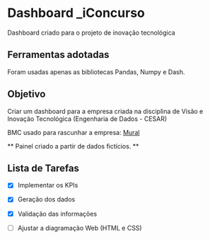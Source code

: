 # Dashboard _iConcurso
Dashboard criado para o projeto de inovação tecnológica

## Ferramentas adotadas
Foram usadas apenas as bibliotecas Pandas, Numpy e Dash.

## Objetivo
Criar um dashboard para a empresa criada na disciplina de Visão e Inovação Tecnológica (Engenharia de Dados - CESAR)

BMC usado para rascunhar a empresa: [Mural](https://app.mural.co/t/m2iacademy4319/m/m2iacademy4319/1716859649701/721c6a4d0510126fd7c2f59f2af4414df63b62ff?sender=4e58ff0e-5bf9-4aa1-b424-4c987a2b13a4)

** Painel criado a partir de dados fictícios. **

## Lista de Tarefas
- [x] Implementar os KPIs
- [x] Geração dos dados
- [x] Validação das informações
- [ ] Ajustar a diagramação Web (HTML e CSS)


